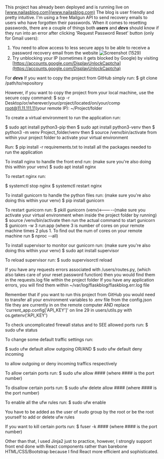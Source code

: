 This project has already been deployed and is running live on [www.nailasblog.com](www.nailasblog.com)
The blog is user friendly and pretty intuitive. I'm using a free Mailgun API to send recovery emails to users 
who have forgotten their passwords. When it comes to resetting passwords, there are a couple of things both 
***users*** and ***devs*** should know if they run into an error after clicking 'Request Password Reset' button 
(only for Gmail users):
1. You need to allow access to less secure apps to be able to receive a password recovery email from the website
![Screenshot (1529)](https://user-images.githubusercontent.com/42359973/102000584-e47c5500-3cb6-11eb-811f-ed5b21e9f404.png)
2. Try unblocking your IP (sometimes it gets blocked by Google) by visiting [https://accounts.google.com/DisplayUnlockCaptcha](https://accounts.google.com/DisplayUnlockCaptcha)

For ***devs***
If you want to copy the project from GitHub simply run:
$ git clone /path/to/repository

However, if you want to copy the project from your local machine, use the secure copy command:
$ scp -r Desktop/or/wherever/your/project/located/on/your/comp root@11.11.111.11(your remote IP): ~/Project/folder

To create a virtual environment to run the application run:

$ sudo apt install python3-pip
then
$ sudo apt install python3-venv
then 
$ python3 -m venv Project_folder/venv
then
$ source /venv/bin/activate
from within your project folder to activate your virtual environment

Run:
$ pip install -r requirements.txt
to install all the packages needed to run the application

To install nginx to handle the front end run: (make sure you're also doing this within your venv)
$ sudo apt install nginx

To restart nginx run:

$ systemctl stop nginx
$ systemctl restart nginx

To install gunicorn to handle the python files run: (make sure you're also doing this within your venv)
$ pip install gunicorn

To restart gunicorn run:
$ pkill gunicorn
(venv)<-----(make sure you activate your virtual environment when inside the project folder by running) $ source /venv/bin/activate
then run the actual command to start gunicorn 
$ gunicorn -w 3 run:app 
(where 3 is number of cores on your remote machine times 2 plus 1. 
To find out the num of cores on your remote machine run 
$ nproc --all)

To install supervisor to monitor our gunicorn run: (make sure you're also doing this within your venv)
$ sudo apt install supervisor

To reload supervisor run:
$ sudo supervisorctl reload

If you have any requests errors associated with /users/routes.py, (which also takes care of your reset password function)
then you would find them in the requests.log file within the project folder
If you have any application errors, you will find them within ~/var/log/flaskblog/flaskblog.err.log file

Remember that if you want to run this project from GitHub you would need to transfer all your environment variables
to .env file from the config.json file they are currently in on the remote computer AND 
replace 'current_app.config['API_KEY']' on line 29 in users/utils.py with os.getenv('API_KEY')

To check uncomplicated firewall status and to SEE allowed ports run:
$ sudo ufw status

To change some default traffic settings run:

$ sudo ufw default allow outgoing 
OR/AND
$ sudo ufw default deny incoming 

to allow outgoing or deny incoming traffics respectively

To allow certain ports run:
$ sudo ufw allow #### (where #### is the port number)

To disallow certain ports run:
$ sudo ufw delete allow #### (where #### is the port number)

To enable all the ufw rules run:
$ sudo ufw enable

You have to be added as the user of sudo group by the root or be the root yourself to add or delete ufw rules

If you want to kill certain ports run:
$ fuser -k #### (where #### is the port number)

Other than that, I used Jinja2 just to practice, however, I strongly support front end done with React components rather 
than  barebone HTML/CSS/Bootstrap because I find React more efficient and sophisticated. 
